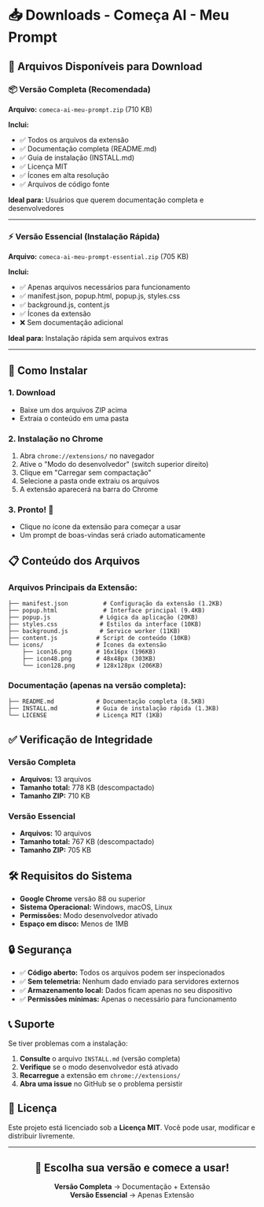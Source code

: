 # 📥 Downloads - Começa AI - Meu Prompt

## 🚀 Arquivos Disponíveis para Download

### 📦 **Versão Completa** (Recomendada)
**Arquivo:** `comeca-ai-meu-prompt.zip` (710 KB)

**Inclui:**
- ✅ Todos os arquivos da extensão
- ✅ Documentação completa (README.md)
- ✅ Guia de instalação (INSTALL.md)
- ✅ Licença MIT
- ✅ Ícones em alta resolução
- ✅ Arquivos de código fonte

**Ideal para:** Usuários que querem documentação completa e desenvolvedores

---

### ⚡ **Versão Essencial** (Instalação Rápida)
**Arquivo:** `comeca-ai-meu-prompt-essential.zip` (705 KB)

**Inclui:**
- ✅ Apenas arquivos necessários para funcionamento
- ✅ manifest.json, popup.html, popup.js, styles.css
- ✅ background.js, content.js
- ✅ Ícones da extensão
- ❌ Sem documentação adicional

**Ideal para:** Instalação rápida sem arquivos extras

---

## 🔧 Como Instalar

### 1. Download
- Baixe um dos arquivos ZIP acima
- Extraia o conteúdo em uma pasta

### 2. Instalação no Chrome
1. Abra `chrome://extensions/` no navegador
2. Ative o "Modo do desenvolvedor" (switch superior direito)
3. Clique em "Carregar sem compactação"
4. Selecione a pasta onde extraiu os arquivos
5. A extensão aparecerá na barra do Chrome

### 3. Pronto! 🎉
- Clique no ícone da extensão para começar a usar
- Um prompt de boas-vindas será criado automaticamente

## 📋 Conteúdo dos Arquivos

### Arquivos Principais da Extensão:
```
├── manifest.json          # Configuração da extensão (1.2KB)
├── popup.html             # Interface principal (9.4KB)
├── popup.js              # Lógica da aplicação (20KB)
├── styles.css            # Estilos da interface (10KB)
├── background.js         # Service worker (11KB)
├── content.js           # Script de conteúdo (10KB)
└── icons/               # Ícones da extensão
    ├── icon16.png       # 16x16px (196KB)
    ├── icon48.png       # 48x48px (303KB)
    └── icon128.png      # 128x128px (206KB)
```

### Documentação (apenas na versão completa):
```
├── README.md            # Documentação completa (8.5KB)
├── INSTALL.md           # Guia de instalação rápida (1.3KB)
└── LICENSE              # Licença MIT (1KB)
```

## ✅ Verificação de Integridade

### Versão Completa
- **Arquivos:** 13 arquivos
- **Tamanho total:** 778 KB (descompactado)
- **Tamanho ZIP:** 710 KB

### Versão Essencial
- **Arquivos:** 10 arquivos
- **Tamanho total:** 767 KB (descompactado)
- **Tamanho ZIP:** 705 KB

## 🛠️ Requisitos do Sistema

- **Google Chrome** versão 88 ou superior
- **Sistema Operacional:** Windows, macOS, Linux
- **Permissões:** Modo desenvolvedor ativado
- **Espaço em disco:** Menos de 1MB

## 🔒 Segurança

- ✅ **Código aberto:** Todos os arquivos podem ser inspecionados
- ✅ **Sem telemetria:** Nenhum dado enviado para servidores externos
- ✅ **Armazenamento local:** Dados ficam apenas no seu dispositivo
- ✅ **Permissões mínimas:** Apenas o necessário para funcionamento

## 📞 Suporte

Se tiver problemas com a instalação:

1. **Consulte** o arquivo `INSTALL.md` (versão completa)
2. **Verifique** se o modo desenvolvedor está ativado
3. **Recarregue** a extensão em `chrome://extensions/`
4. **Abra uma issue** no GitHub se o problema persistir

## 📝 Licença

Este projeto está licenciado sob a **Licença MIT**. Você pode usar, modificar e distribuir livremente.

---

<div align="center">

## 🎯 **Escolha sua versão e comece a usar!**

**Versão Completa** → Documentação + Extensão  
**Versão Essencial** → Apenas Extensão

</div>